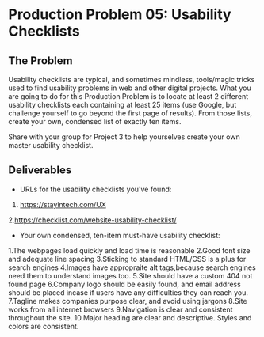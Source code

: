 # Production Problem 05: Usability Checklists

## The Problem

Usability checklists are typical, and sometimes mindless, tools/magic tricks used to find usability
problems in web and other digital projects. What you are going to do for this Production Problem is
to locate at least 2 different usability checklists each containing at least 25 items (use Google,
but challenge yourself to go beyond the first page of results). From those lists, create your own,
condensed list of exactly ten items.

Share with your group for Project 3 to help yourselves create
your own master usability checklist.

## Deliverables

* URLs for the usability checklists you've found:

1.   https://stayintech.com/UX

2.https://checklist.com/website-usability-checklist/

* Your own condensed, ten-item must-have usability checklist:

1.The webpages load quickly and load time is reasonable
2.Good font size and adequate line spacing
3.Sticking to standard HTML/CSS is a plus for search engines
4.Images have appropraite alt tags,because search engines need them to understand images too.
5.Site should have a custom 404 not found page
6.Company logo should be easily found, and email address should be placed incase if users have any difficulties 
they can reach you.
7.Tagline makes companies purpose clear, and avoid using jargons
8.Site works from all internet browsers
9.Navigation is clear and consistent throughout the site.
10.Major heading are clear and descriptive. Styles and colors are consistent.
